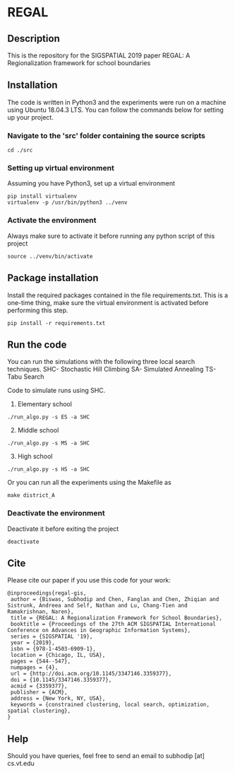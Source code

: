 # REGAL

## Description
This is the repository for the SIGSPATIAL 2019 paper REGAL: A Regionalization framework for school boundaries

## Installation

The code is written in Python3 and the experiments were run on a machine using Ubuntu 18.04.3 LTS. You can follow the commands below for setting up your project.

### Navigate to the 'src' folder containing the source scripts
```
cd ./src
```

### Setting up virtual environment
Assuming you have Python3, set up a virtual environment
```
pip install virtualenv
virtualenv -p /usr/bin/python3 ../venv
```

### Activate the environment
Always make sure to activate it before running any python script of this project
```
source ../venv/bin/activate
```

## Package installation
Install the required packages contained in the file requirements.txt. This is a one-time thing, make sure the virtual environment is activated before performing this step.
```
pip install -r requirements.txt
```

## Run the code
You can run the simulations with the following three local search techniques.
SHC- Stochastic Hill Climbing
SA- Simulated Annealing
TS- Tabu Search

Code to simulate runs using SHC.
1. Elementary school
```
./run_algo.py -s ES -a SHC
```
2. Middle school
```
./run_algo.py -s MS -a SHC
```
3. High school
```
./run_algo.py -s HS -a SHC
```
Or you can run all the experiments using the Makefile as
```
make district_A
```

### Deactivate the environment
Deactivate it before exiting the project
```
deactivate
```

## Cite
Please cite our paper if you use this code for your work:
```
@inproceedings{regal-gis,
 author = {Biswas, Subhodip and Chen, Fanglan and Chen, Zhiqian and Sistrunk, Andreea and Self, Nathan and Lu, Chang-Tien and Ramakrishnan, Naren},
 title = {REGAL: A Regionalization Framework for School Boundaries},
 booktitle = {Proceedings of the 27th ACM SIGSPATIAL International Conference on Advances in Geographic Information Systems},
 series = {SIGSPATIAL '19},
 year = {2019},
 isbn = {978-1-4503-6909-1},
 location = {Chicago, IL, USA},
 pages = {544--547},
 numpages = {4},
 url = {http://doi.acm.org/10.1145/3347146.3359377},
 doi = {10.1145/3347146.3359377},
 acmid = {3359377},
 publisher = {ACM},
 address = {New York, NY, USA},
 keywords = {constrained clustering, local search, optimization, spatial clustering},
} 
```
## Help
Should you have queries, feel free to send an email to subhodip [at] cs.vt.edu
